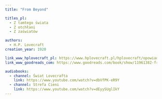 ```yaml
---
title: "From Beyond"

titles_pl:
  - Z tamtego świata
  - Z otchłani
  - Z zaświatów

authors:
  - H.P. Lovecraft
creation_year: 1920

link_www_hplovecraft_pl: https://www.hplovecraft.pl/hplovecraft/opowiadania-nowele-powiesci/from-beyond/
link_www_goodreads_com: https://www.goodreads.com/book/show/11961382-from-beyond

audiobooks:
  - channel: Świat Lovecrafta
    link: https://www.youtube.com/watch?v=dbVfPK-eR9Y
  - channel: Strefa Cieni
    link: https://www.youtube.com/watch?v=dEyySUglIkY
---
```


